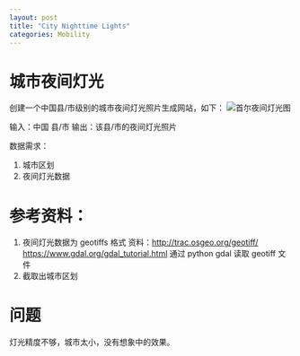 ```yaml
---
layout: post
title: "City Nighttime Lights"
categories: Mobility
---
```

# 城市夜间灯光
创建一个中国县/市级别的城市夜间灯光照片生成网站，如下：
![首尔夜间灯光图](http://photocdn.sohu.com/20170427/Img490878528.jpeg)


输入：中国 县/市
输出：该县/市的夜间灯光照片

数据需求：
1. 城市区划
2. 夜间灯光数据

# 参考资料：
1. 夜间灯光数据为 geotiffs 格式
    资料：http://trac.osgeo.org/geotiff/   https://www.gdal.org/gdal_tutorial.html
    通过 python gdal 读取 geotiff 文件
2. 截取出城市区划

# 问题
灯光精度不够，城市太小，没有想象中的效果。